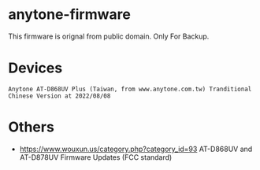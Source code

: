 # anytone-firmware

This firmware is orignal from public domain.
Only For Backup.

# Devices

```
Anytone AT-D868UV Plus (Taiwan, from www.anytone.com.tw) Tranditional Chinese Version at 2022/08/08
```

# Others
- https://www.wouxun.us/category.php?category_id=93  AT-D868UV and AT-D878UV Firmware Updates (FCC standard)
